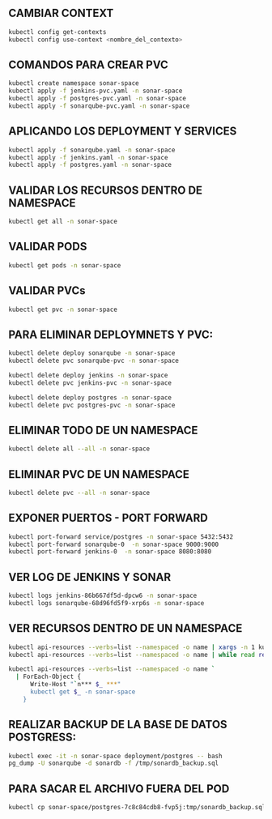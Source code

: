 

## CAMBIAR CONTEXT
```bash
kubectl config get-contexts
kubectl config use-context <nombre_del_contexto>
```
## COMANDOS PARA CREAR PVC 
```bash
kubectl create namespace sonar-space
kubectl apply -f jenkins-pvc.yaml -n sonar-space
kubectl apply -f postgres-pvc.yaml -n sonar-space
kubectl apply -f sonarqube-pvc.yaml -n sonar-space
```
## APLICANDO LOS DEPLOYMENT Y SERVICES

```bash
kubectl apply -f sonarqube.yaml -n sonar-space
kubectl apply -f jenkins.yaml -n sonar-space
kubectl apply -f postgres.yaml -n sonar-space
```
## VALIDAR LOS RECURSOS DENTRO DE NAMESPACE

```bash
kubectl get all -n sonar-space
```

## VALIDAR PODS

```bash
kubectl get pods -n sonar-space
```

## VALIDAR PVCs
```bash
kubectl get pvc -n sonar-space
```
## PARA ELIMINAR DEPLOYMNETS Y PVC:
```bash
kubectl delete deploy sonarqube -n sonar-space
kubectl delete pvc sonarqube-pvc -n sonar-space

kubectl delete deploy jenkins -n sonar-space
kubectl delete pvc jenkins-pvc -n sonar-space

kubectl delete deploy postgres -n sonar-space
kubectl delete pvc postgres-pvc -n sonar-space
```
## ELIMINAR TODO DE UN NAMESPACE
```bash
kubectl delete all --all -n sonar-space
```
## ELIMINAR PVC DE UN NAMESPACE
```bash
kubectl delete pvc --all -n sonar-space
```
## EXPONER PUERTOS - PORT FORWARD
```bash
kubectl port-forward service/postgres -n sonar-space 5432:5432
kubectl port-forward sonarqube-0  -n sonar-space 9000:9000
kubectl port-forward jenkins-0  -n sonar-space 8080:8080
```
## VER LOG DE JENKINS Y SONAR
```bash
kubectl logs jenkins-86b667df5d-dpcw6 -n sonar-space
kubectl logs sonarqube-68d96fd5f9-xrp6s -n sonar-space
```

## VER RECURSOS DENTRO DE UN NAMESPACE
```bash
kubectl api-resources --verbs=list --namespaced -o name | xargs -n 1 kubectl get -n sonar-space
kubectl api-resources --verbs=list --namespaced -o name | while read resource; do echo "$resource:"; kubectl get -n sonar-space $resource --no-headers | wc -l; done

kubectl api-resources --verbs=list --namespaced -o name `
  | ForEach-Object { 
      Write-Host "`n*** $_ ***" 
      kubectl get $_ -n sonar-space 
    }

```
## REALIZAR BACKUP DE LA BASE DE DATOS POSTGRESS: 
```bash
kubectl exec -it -n sonar-space deployment/postgres -- bash
pg_dump -U sonarqube -d sonardb -f /tmp/sonardb_backup.sql
```
## PARA SACAR EL ARCHIVO FUERA DEL POD
```bash
kubectl cp sonar-space/postgres-7c8c84cdb8-fvp5j:tmp/sonardb_backup.sql ./sonardb_backup.sql
```